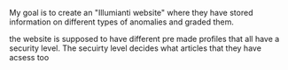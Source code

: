 My goal is to create an "Illumianti website" where they have stored information on different types of 
anomalies and graded them. 

the website is supposed to have different pre made profiles that all have a security level. The secuirty level 
decides what articles that they have acsess too
